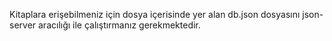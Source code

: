 Kitaplara erişebilmeniz için dosya içerisinde yer alan db.json dosyasını json-server aracılığı ile çalıştırmanız gerekmektedir.
